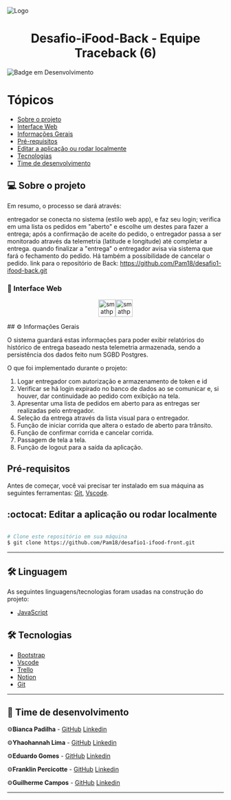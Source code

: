 ![Logo](https://imagensfree.com.br/wp-content/uploads/2021/11/entregador-ifood-png-bicicleta-300x276.png)

<h1 align="center">
     Desafio-iFood-Back - Equipe Traceback (6)
</h1>

![Badge em Desenvolvimento](http://img.shields.io/static/v1?label=STATUS&message=FINALIZADO&color=GREEN&style=for-the-badge)

Tópicos
=================
<!--ts-->
   * [Sobre o projeto](#-sobre-o-projeto)
   * [Interface Web](#-interface-web)
   * [Informações Gerais](#-informações-gerais)
   * [Pré-requisitos](#-pré-requisitos)
   * [Editar a aplicação ou rodar localmente](#-editar-a-aplicação-ou-rodar-localmente)
   * [Tecnologias](#-tecnologias)
   * [Time de desenvolvimento](#-time-de-desenvolvimento)


## 💻 Sobre o projeto

Em resumo, o processo se dará através:

entregador se conecta no sistema (estilo web app), e faz seu login;
verifica em uma lista os pedidos em "aberto" e escolhe um destes para fazer a entrega;
após a confirmação de aceite do pedido, o entregador passa a ser monitorado através da telemetria (latitude e longitude) até completar a entrega.
quando finalizar a "entrega" o entregador avisa via sistema que fará o fechamento do pedido. Há também a possibilidade de cancelar o pedido.
link para o repositório de Back: https://github.com/Pam18/desafio1-ifood-back.git
### :calling: Interface Web

<p align="center" style="display: flex; align-items: flex-start; justify-content: center;">
  <img alt="smathphone" title="#INTER" src="https://raw.githubusercontent.com/jeandsontb/project-banc-inter/main/frontend-app/screen/interfront01.png" width="40px">
  <img alt="smathphone" title="#INTER" src="https://raw.githubusercontent.com/jeandsontb/project-banc-inter/main/frontend-app/screen/interfront.png" width="40px">
</p>
## ⚙️ Informações Gerais


O sistema guardará estas informações para poder exibir relatórios do histórico de entrega baseado nesta telemetria armazenada, sendo a persistência dos dados feito num SGBD Postgres.


O que foi implementado durante o projeto:
1) Logar entregador com autorização e armazenamento de token e id
2) Verificar se há login expirado no banco de dados ao se comunicar e, si houver, dar continuidade ao pedido com exibição na tela.
3) Apresentar uma lista de pedidos em aberto para as entregas ser realizadas pelo entregador.
4) Seleção da entrega através da lista visual para o entregador.
5) Função de iniciar corrida que altera o estado de aberto para trânsito.
6) Função de confirmar corrida e cancelar corrida.
8) Passagem de tela a tela.
9) Função de logout para a saída da aplicação.

## Pré-requisitos

Antes de começar, você vai precisar ter instalado em sua máquina as seguintes ferramentas:
[Git], [Vscode].

## :octocat:  Editar a aplicação ou rodar localmente


```bash

# Clone este repositório em sua máquina  
$ git clone https://github.com/Pam18/desafio1-ifood-front.git

```
---

## 🛠 Linguagem

As seguintes linguagens/tecnologias foram usadas na construção do projeto:
- [JavaScript][javaScript]
## 🛠 Tecnologias
- [Bootstrap][bootstrap]
- [Vscode][vscode]
- [Trello][trello]
- [Notion][notion]
- [Git][git]
---

## 🦸 Time de desenvolvimento

⚙️**Bianca Padilha** - [GitHub](https://github.com/Padilha27) [Linkedin](https://www.linkedin.com/in/bianca-padilha-070772174/) 

⚙️**Yhaohannah Lima** - [GitHub](https://github.com/Pam18) [Linkedin](https://www.linkedin.com/in/yhaohannah-lima-954690216/)

⚙️**Eduardo Gomes** - [GitHub](https://github.com/Eduardo377) [Linkedin](https://www.linkedin.com/in/eduardogomes377/)

⚙️**Franklin Percicotte** - [GitHub](https://github.com/frankpercicotte) [Linkedin](https://www.linkedin.com/in/franklinpercicotte/)

⚙️**Guilherme Campos** - [GitHub](https://github.com/GuilhermeFelipeCampos) [Linkedin](https://www.linkedin.com/in/guilhermefelipecampos/)

---
[trello]: https://trello.com/b/vpS2rAnJ/desafio/
[notion]: https://www.notion.so/
[vscode]: https://code.visualstudio.com/
[bootstrap]: https://www.notion.so/9ac83364a717462d8cca8711970507ac?v=2e3b3fa0208a4880a77c291e995f2f73/
[javascript]: https://www.ecma-international.org/
[git]:https://git-scm.com/